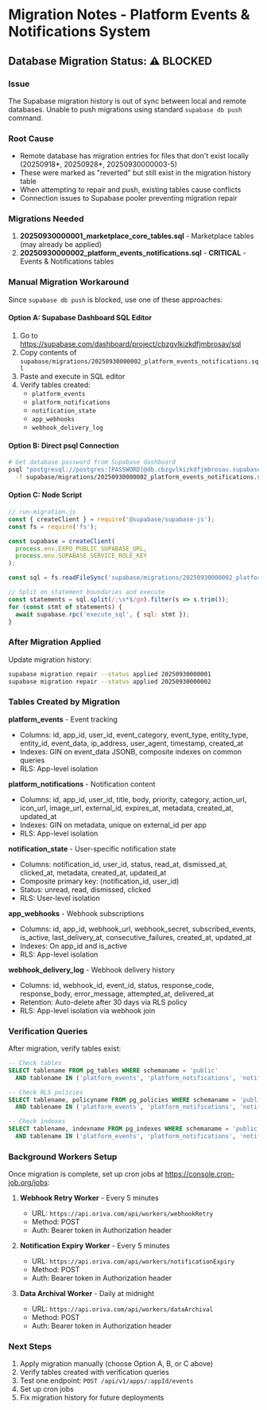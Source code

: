 # Migration Notes - Platform Events & Notifications System

## Database Migration Status: ⚠️ BLOCKED

### Issue
The Supabase migration history is out of sync between local and remote databases. Unable to push migrations using standard `supabase db push` command.

### Root Cause
- Remote database has migration entries for files that don't exist locally (20250918*, 20250928*, 20250930000003-5)
- These were marked as "reverted" but still exist in the migration history table
- When attempting to repair and push, existing tables cause conflicts
- Connection issues to Supabase pooler preventing migration repair

### Migrations Needed
1. **20250930000001_marketplace_core_tables.sql** - Marketplace tables (may already be applied)
2. **20250930000002_platform_events_notifications.sql** - **CRITICAL** - Events & Notifications tables

### Manual Migration Workaround

Since `supabase db push` is blocked, use one of these approaches:

#### Option A: Supabase Dashboard SQL Editor
1. Go to https://supabase.com/dashboard/project/cbzgvlkizkdfjmbrosav/sql
2. Copy contents of `supabase/migrations/20250930000002_platform_events_notifications.sql`
3. Paste and execute in SQL editor
4. Verify tables created:
   - `platform_events`
   - `platform_notifications`
   - `notification_state`
   - `app_webhooks`
   - `webhook_delivery_log`

#### Option B: Direct psql Connection
```bash
# Get database password from Supabase dashboard
psql "postgresql://postgres:[PASSWORD]@db.cbzgvlkizkdfjmbrosav.supabase.co:5432/postgres" \
  -f supabase/migrations/20250930000002_platform_events_notifications.sql
```

#### Option C: Node Script
```javascript
// run-migration.js
const { createClient } = require('@supabase/supabase-js');
const fs = require('fs');

const supabase = createClient(
  process.env.EXPO_PUBLIC_SUPABASE_URL,
  process.env.SUPABASE_SERVICE_ROLE_KEY
);

const sql = fs.readFileSync('supabase/migrations/20250930000002_platform_events_notifications.sql', 'utf8');

// Split on statement boundaries and execute
const statements = sql.split(/;\s*$/gm).filter(s => s.trim());
for (const stmt of statements) {
  await supabase.rpc('execute_sql', { sql: stmt });
}
```

### After Migration Applied

Update migration history:
```bash
supabase migration repair --status applied 20250930000001
supabase migration repair --status applied 20250930000002
```

### Tables Created by Migration

**platform_events** - Event tracking
- Columns: id, app_id, user_id, event_category, event_type, entity_type, entity_id, event_data, ip_address, user_agent, timestamp, created_at
- Indexes: GIN on event_data JSONB, composite indexes on common queries
- RLS: App-level isolation

**platform_notifications** - Notification content
- Columns: id, app_id, user_id, title, body, priority, category, action_url, icon_url, image_url, external_id, expires_at, metadata, created_at, updated_at
- Indexes: GIN on metadata, unique on external_id per app
- RLS: App-level isolation

**notification_state** - User-specific notification state
- Columns: notification_id, user_id, status, read_at, dismissed_at, clicked_at, metadata, created_at, updated_at
- Composite primary key: (notification_id, user_id)
- Status: unread, read, dismissed, clicked
- RLS: User-level isolation

**app_webhooks** - Webhook subscriptions
- Columns: id, app_id, webhook_url, webhook_secret, subscribed_events, is_active, last_delivery_at, consecutive_failures, created_at, updated_at
- Indexes: On app_id and is_active
- RLS: App-level isolation

**webhook_delivery_log** - Webhook delivery history
- Columns: id, webhook_id, event_id, status, response_code, response_body, error_message, attempted_at, delivered_at
- Retention: Auto-delete after 30 days via RLS policy
- RLS: App-level isolation via webhook join

### Verification Queries

After migration, verify tables exist:
```sql
-- Check tables
SELECT tablename FROM pg_tables WHERE schemaname = 'public'
  AND tablename IN ('platform_events', 'platform_notifications', 'notification_state', 'app_webhooks', 'webhook_delivery_log');

-- Check RLS policies
SELECT tablename, policyname FROM pg_policies WHERE schemaname = 'public'
  AND tablename IN ('platform_events', 'platform_notifications', 'notification_state', 'app_webhooks', 'webhook_delivery_log');

-- Check indexes
SELECT tablename, indexname FROM pg_indexes WHERE schemaname = 'public'
  AND tablename IN ('platform_events', 'platform_notifications', 'notification_state', 'app_webhooks', 'webhook_delivery_log');
```

### Background Workers Setup

Once migration is complete, set up cron jobs at https://console.cron-job.org/jobs:

1. **Webhook Retry Worker** - Every 5 minutes
   - URL: `https://api.oriva.com/api/workers/webhookRetry`
   - Method: POST
   - Auth: Bearer token in Authorization header

2. **Notification Expiry Worker** - Every 5 minutes
   - URL: `https://api.oriva.com/api/workers/notificationExpiry`
   - Method: POST
   - Auth: Bearer token in Authorization header

3. **Data Archival Worker** - Daily at midnight
   - URL: `https://api.oriva.com/api/workers/dataArchival`
   - Method: POST
   - Auth: Bearer token in Authorization header

### Next Steps
1. Apply migration manually (choose Option A, B, or C above)
2. Verify tables created with verification queries
3. Test one endpoint: `POST /api/v1/apps/:appId/events`
4. Set up cron jobs
5. Fix migration history for future deployments
